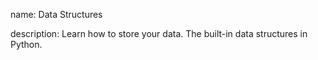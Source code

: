 name: Data Structures

description: Learn how to store your data. The built-in data structures in Python.
